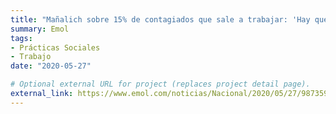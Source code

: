 ```yaml
---
title: "Mañalich sobre 15% de contagiados que sale a trabajar: 'Hay que ir en su apoyo para que tengan ese sustento'"
summary: Emol
tags:
- Prácticas Sociales
- Trabajo
date: "2020-05-27"

# Optional external URL for project (replaces project detail page).
external_link: https://www.emol.com/noticias/Nacional/2020/05/27/987359/manalich-contagiados-sale-trabajar.html
---
```

